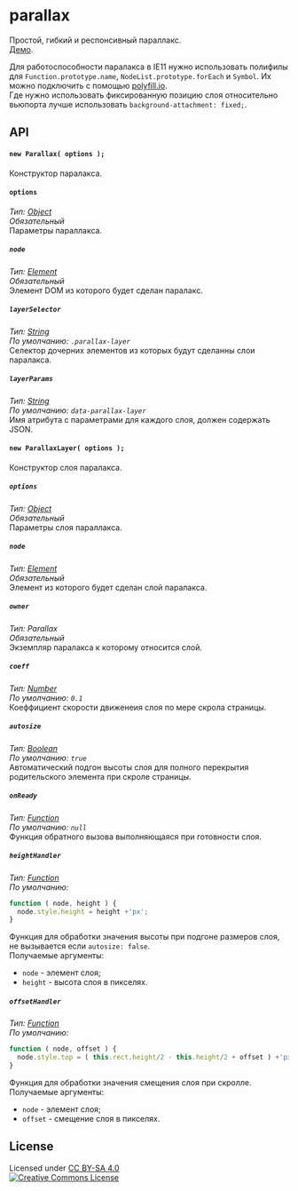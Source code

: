 # parallax
Простой, гибкий и респонсивный параллакс.  
[Демо](https://codepen.io/OXAYAZA/pen/RgNywY).  

Для работоспособности паралакса в IE11 нужно использовать полифилы для `Function.prototype.name`, `NodeList.prototype.forEach` и `Symbol`.
Их можно подключить с помощью [polyfill.io](https://polyfill.io/v3/polyfill.min.js?features=Function.prototype.name%2CNodeList.prototype.forEach%2CSymbol).  
Где нужно использовать фиксированную позицию слоя относительно вьюпорта лучше использовать `background-attachment: fixed;`.


## API
#### `new Parallax( options );`
Конструктор паралакса.

#### `options`
_Тип: [Object](https://developer.mozilla.org/en-US/docs/Web/JavaScript/Reference/Global_Objects/Object)_  
_Обязательный_  
Параметры параллакса.

##### `node`
_Тип: [Element](https://developer.mozilla.org/en-US/docs/Web/API/Element)_  
_Обязательный_  
Элемент DOM из которого будет сделан паралакс.

##### `layerSelector`
_Тип: [String](https://developer.mozilla.org/en-US/docs/Web/JavaScript/Reference/Global_Objects/String)_  
_По умолчанию: `.parallax-layer`_  
Cелектор дочерних элементов из которых будут сделанны слои паралакса.

##### `layerParams`
_Тип: [String](https://developer.mozilla.org/en-US/docs/Web/JavaScript/Reference/Global_Objects/String)_  
_По умолчанию: `data-parallax-layer`_  
Имя атрибута с параметрами для каждого слоя, должен содержать JSON.

#### `new ParallaxLayer( options );`
Конструктор слоя паралакса.

##### `options`
_Тип: [Object](https://developer.mozilla.org/en-US/docs/Web/JavaScript/Reference/Global_Objects/Object)_  
_Обязательный_  
Параметры слоя параллакса.

##### `node`
_Тип: [Element](https://developer.mozilla.org/en-US/docs/Web/API/Element)_  
_Обязательный_  
Элемент из которого будет сделан слой паралакса.

##### `owner`
_Тип: Parallax_  
_Обязательный_  
Экземпляр паралакса к которому относится слой.

##### `coeff`
_Тип: [Number](https://developer.mozilla.org/en-US/docs/Web/JavaScript/Reference/Global_Objects/Number)_  
_По умолчанию: `0.1`_  
Коеффициент скорости движенеия слоя по мере скрола страницы.

##### `autosize`
_Тип: [Boolean](https://developer.mozilla.org/en-US/docs/Web/JavaScript/Reference/Global_Objects/Boolean)_  
_По умолчанию: `true`_  
Автоматический подгон высоты слоя для полного перекрытия родительского элемента при скроле страницы.

##### `onReady`
_Тип: [Function](https://developer.mozilla.org/en-US/docs/Web/JavaScript/Reference/Global_Objects/Function)_  
_По умолчанию: `null`_  
Функция обратного вызова выполняющаяся при готовности слоя.

##### `heightHandler`
_Тип: [Function](https://developer.mozilla.org/en-US/docs/Web/JavaScript/Reference/Global_Objects/Function)_  
_По умолчанию:_
```js
function ( node, height ) {
  node.style.height = height +'px';
}
```
Функция для обработки значения высоты при подгоне размеров слоя, не вызывается если `autosize: false`.  
Получаемые аргументы:
- `node` - элемент слоя;
- `height` - высота слоя в пикселях.

##### `offsetHandler`
_Тип: [Function](https://developer.mozilla.org/en-US/docs/Web/JavaScript/Reference/Global_Objects/Function)_  
_По умолчанию:_
```js
function ( node, offset ) {
  node.style.top = ( this.rect.height/2 - this.height/2 + offset ) +'px';
}
```
Функция для обработки значения смещения слоя при скролле.  
Получаемые аргументы:
- `node` - элемент слоя;
- `offset` - смещение слоя в пикселях.


## License
Licensed under [CC BY-SA 4.0](https://creativecommons.org/licenses/by-sa/4.0/)  
[![Creative Commons License](https://i.creativecommons.org/l/by-sa/4.0/80x15.png)](https://creativecommons.org/licenses/by-sa/4.0/)
